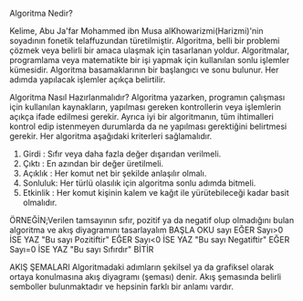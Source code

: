 Algoritma Nedir?

Kelime, Abu Ja'far Mohammed ibn Musa alKhowarizmi(Harizmi)'nin soyadının fonetik telaffuzundan türetilmiştir.
Algoritma, belli bir problemi çözmek veya belirli bir amaca ulaşmak için tasarlanan yoldur.
Algoritmalar, programlama veya matematikte bir işi yapmak için kullanılan sonlu işlemler kümesidir.
Algoritma basamaklarının bir başlangıcı ve sonu bulunur. Her adımda yapılacak işlemler açıkça belirtilir.


Algoritma Nasıl Hazırlanmalıdır?
Algoritma yazarken, programın çalışması için kullanılan kaynakların, yapılması gereken kontrollerin veya işlemlerin açıkça ifade edilmesi gerekir. Ayrıca iyi bir algoritmanın, tüm ihtimalleri kontrol edip istenmeyen durumlarda da ne yapılması gerektiğini belirtmesi gerekir.
Her algoritma aşağıdaki kriterleri sağlamalıdır.

1. Girdi    : Sıfır veya daha fazla değer dışarıdan verilmeli.
2. Çıktı    : En azından bir değer üretilmeli.
3. Açıklık  : Her komut net bir şekilde anlaşılır olmalı.
4. Sonluluk: Her türlü olasılık için algoritma sonlu adımda bitmeli.
5. Etkinlik  : Her komut kişinin kalem ve kağıt ile yürütebileceği kadar basit olmalıdır. 


ÖRNEĞİN;Verilen tamsayının sıfır, pozitif ya da negatif olup olmadığını bulan algoritma ve akış diyagramını tasarlayalım
BAŞLA
OKU sayı
EĞER Sayı>0 İSE YAZ "Bu sayı Pozitiftir"
EĞER Sayı<0 İSE YAZ "Bu sayı Negatiftir"
EĞER Sayı=0 İSE YAZ "Bu sayı Sıfırdır"
BİTİR

AKIŞ ŞEMALARI
Algoritmadaki adımların şekilsel ya da grafiksel olarak ortaya konulmasına akış diyagramı (şeması) denir.  Akış şemasında belirli semboller bulunmaktadır ve hepsinin farklı bir anlamı vardır. 

